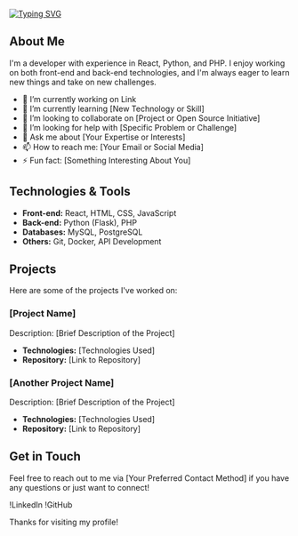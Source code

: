 [![Typing SVG](https://readme-typing-svg.demolab.com?font=Fira+Coda&size=28&duration=3000&pause=1000&color=D5D5D5&background=2DFF3903&center=true&vCenter=true&width=450&lines=Hi+there%2C+I'm+Rahmandi;Hi+there%2C+I'm+Rendy;Hi+there%2C+I'm+Rei)](https://git.io/typing-svg)

## About Me
I'm a developer with experience in React, Python, and PHP. I enjoy working on both front-end and back-end technologies, and I'm always eager to learn new things and take on new challenges.

- 🔭 I’m currently working on Link
- 🌱 I’m currently learning [New Technology or Skill]
- 👯 I’m looking to collaborate on [Project or Open Source Initiative]
- 🤔 I’m looking for help with [Specific Problem or Challenge]
- 💬 Ask me about [Your Expertise or Interests]
- 📫 How to reach me: [Your Email or Social Media]
- ⚡ Fun fact: [Something Interesting About You]

## Technologies & Tools
- **Front-end:** React, HTML, CSS, JavaScript
- **Back-end:** Python (Flask), PHP
- **Databases:** MySQL, PostgreSQL
- **Others:** Git, Docker, API Development

## Projects
Here are some of the projects I've worked on:

### [Project Name]
Description: [Brief Description of the Project]
- **Technologies:** [Technologies Used]
- **Repository:** [Link to Repository]

### [Another Project Name]
Description: [Brief Description of the Project]
- **Technologies:** [Technologies Used]
- **Repository:** [Link to Repository]

## Get in Touch
Feel free to reach out to me via [Your Preferred Contact Method] if you have any questions or just want to connect!

!LinkedIn
!GitHub

Thanks for visiting my profile!
